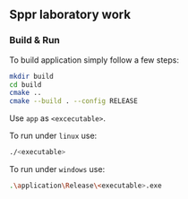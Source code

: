 ## Sppr laboratory work

### Build & Run
To build application simply follow a few steps:

```bash
mkdir build
cd build
cmake ..
cmake --build . --config RELEASE
```

Use `app` as `<excecutable>`.

To run under `linux` use:

```bash
./<executable>
```

To run under `windows` use:

```bash
.\application\Release\<executable>.exe
```

